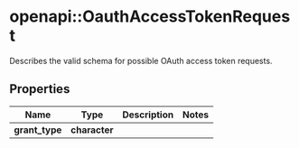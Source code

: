 # openapi::OauthAccessTokenRequest

Describes the valid schema for possible OAuth access token requests.

## Properties
Name | Type | Description | Notes
------------ | ------------- | ------------- | -------------
**grant_type** | **character** |  | 


